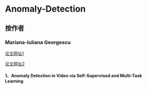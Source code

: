 # Anomaly-Detection
## 按作者
### Mariana-Iuliana Georgescu

[论文网址1](https://scholar.google.com/citations?user=XIAPgbwAAAAJ&hl=ro)

[论文网址2](https://dblp.org/pid/218/6831.html)

#### 1、Anomaly Detection in Video via Self-Supervised and Multi-Task Learning
